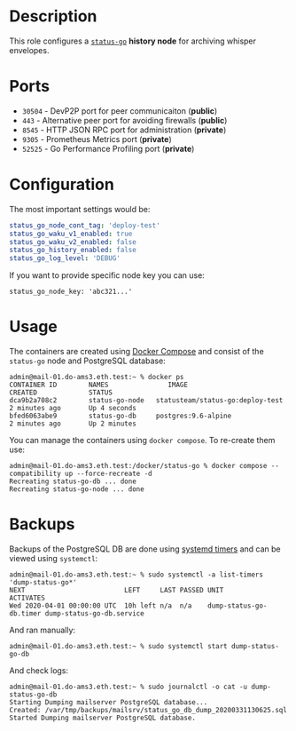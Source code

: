 # Description

This role configures a [`status-go`](https://github.com/status-im/status-go) __history node__ for archiving whisper envelopes.

# Ports

* `30504` - DevP2P port for peer communicaiton (__public__)
* `443` - Alternative peer port for avoiding firewalls (__public__)
* `8545` - HTTP JSON RPC port for administration (__private__)
* `9305` - Prometheus Metrics port (__private__)
* `52525` - Go Performance Profiling port (__private__)

# Configuration

The most important settings would be:
```yaml
status_go_node_cont_tag: 'deploy-test'
status_go_waku_v1_enabled: true
status_go_waku_v2_enabled: false
status_go_history_enabled: false
status_go_log_level: 'DEBUG'
```
If you want to provide specific node key you can use:
```
status_go_node_key: 'abc321...'
```

# Usage

The containers are created using [Docker Compose](https://docs.docker.com/compose/) and consist of the `status-go` node and PostgreSQL database:
```
admin@mail-01.do-ams3.eth.test:~ % docker ps 
CONTAINER ID        NAMES               IMAGE                              CREATED             STATUS
dca9b2a708c2        status-go-node   statusteam/status-go:deploy-test   2 minutes ago       Up 4 seconds
bfed6063abe9        status-go-db     postgres:9.6-alpine                2 minutes ago       Up 2 minutes
```
You can manage the containers using `docker compose`. To re-create them use:
```
admin@mail-01.do-ams3.eth.test:/docker/status-go % docker compose --compatibility up --force-recreate -d
Recreating status-go-db ... done
Recreating status-go-node ... done
```

# Backups

Backups of the PostgreSQL DB are done using [systemd timers](https://www.freedesktop.org/software/systemd/man/systemd.timer.html) and can be viewed using `systemctl`:
```
admin@mail-01.do-ams3.eth.test:~ % sudo systemctl -a list-timers 'dump-status-go*'   
NEXT                         LEFT     LAST PASSED UNIT                       ACTIVATES
Wed 2020-04-01 00:00:00 UTC  10h left n/a  n/a    dump-status-go-db.timer dump-status-go-db.service
```
And ran manually:
```
admin@mail-01.do-ams3.eth.test:~ % sudo systemctl start dump-status-go-db
```
And check logs:
```
admin@mail-01.do-ams3.eth.test:~ % sudo journalctl -o cat -u dump-status-go-db
Starting Dumping mailserver PostgreSQL database...
Created: /var/tmp/backups/mailsrv/status_go_db_dump_20200331130625.sql
Started Dumping mailserver PostgreSQL database.
```
